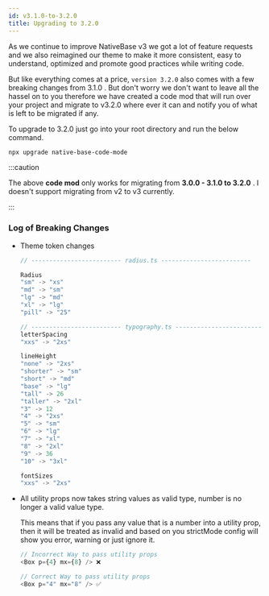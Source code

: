 ```yaml
---
id: v3.1.0-to-3.2.0
title: Upgrading to 3.2.0
---
```


As we continue to improve NativeBase v3 we got a lot of feature requests and we also reimagined our theme to make it more consistent, easy to understand, optimized and promote good practices while writing code.

But like everything comes at a price, `version 3.2.0` also comes with a few breaking changes from 3.1.0 . But don't worry we don't want to leave all the hassel on to you therefore we have created a code mod that will run over your project and migrate to v3.2.0 where ever it can and notify you of what is left to be migrated if any.

To upgrade to 3.2.0 just go into your root directory and run the below command.

```bash
npx upgrade native-base-code-mode
```

:::caution

The above **code mod** only works for migrating from **3.0.0 - 3.1.0 to 3.2.0** . I doesn't support migrating from v2 to v3 currently.

:::

### Log of Breaking Changes

- Theme token changes

  ```js
  // ------------------------- radius.ts -------------------------

  Radius
  "sm" -> "xs"
  "md" -> "sm"
  "lg" -> "md"
  "xl" -> "lg"
  "pill" -> "25"

  // ------------------------- typography.ts -------------------------
  letterSpacing
  "xxs" -> "2xs"

  lineHeight
  "none" -> "2xs"
  "shorter" -> "sm"
  "short" -> "md"
  "base" -> "lg"
  "tall" -> 26
  "taller" -> "2xl"
  "3" -> 12
  "4" -> "2xs"
  "5" -> "sm"
  "6" -> "lg"
  "7" -> "xl"
  "8" -> "2xl"
  "9" -> 36
  "10" -> "3xl"

  fontSizes
  "xxs" -> "2xs"
  ```

- All utility props now takes string values as valid type, number is no longer a valid value type.

  This means that if you pass any value that is a number into a utility prop, then it will be treated as invalid and based on you strictMode config will show you error, warning or just ignore it.

  ```js
  // Incorrect Way to pass utility props
  <Box p={4} mx={8} /> ❌

  ```

  ```js
  // Correct Way to pass utility props
  <Box p="4" mx="8" /> ✅
  ```
